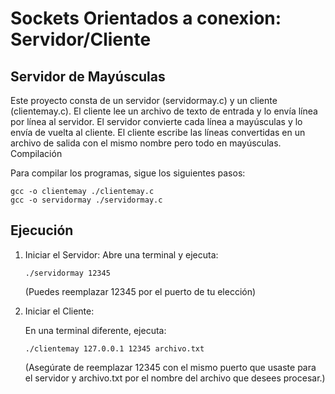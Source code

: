 # Sockets Orientados a conexion: Servidor/Cliente

## Servidor de Mayúsculas

Este proyecto consta de un servidor (servidormay.c) y un cliente (clientemay.c). El cliente lee un archivo de texto de entrada y lo envía línea por línea al servidor. El servidor convierte cada línea a mayúsculas y lo envía de vuelta al cliente. El cliente escribe las líneas convertidas en un archivo de salida con el mismo nombre pero todo en mayúsculas.
Compilación

Para compilar los programas, sigue los siguientes pasos:

    gcc -o clientemay ./clientemay.c
    gcc -o servidormay ./servidormay.c
   

## Ejecución

1. Iniciar el Servidor:
   Abre una terminal y ejecuta:
    ```
    ./servidormay 12345
    ```
    (Puedes reemplazar 12345 por el puerto de tu elección)

2. Iniciar el Cliente:

    En una terminal diferente, ejecuta:
     ```
    ./clientemay 127.0.0.1 12345 archivo.txt
     ```
    (Asegúrate de reemplazar 12345 con el mismo puerto que usaste para el servidor y archivo.txt por el nombre del archivo que desees procesar.)


